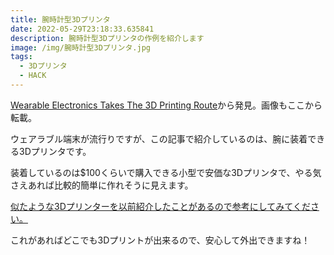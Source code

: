 ```yaml
---
title: 腕時計型3Dプリンタ
date: 2022-05-29T23:18:33.635841
description: 腕時計型3Dプリンタの作例を紹介します
image: /img/腕時計型3Dプリンタ.jpg
tags:
  - 3Dプリンタ
  - HACK
---
```

[Wearable Electronics Takes The 3D Printing Route](https://hackaday.com/2022/05/03/wearable-electronics-takes-the-3d-printing-route/)から発見。画像もここから転載。

ウェアラブル端末が流行りですが、この記事で紹介しているのは、腕に装着できる3Dプリンタです。

装着しているのは$100くらいで購入できる小型で安価な3Dプリンタで、やる気さえあれば比較的簡単に作れそうに見えます。

[似たような3Dプリンターを以前紹介したことがあるので参考にしてみてください。](../../1万円台の「かわいい」3Dプリンタ「Easythreed®K5」の実力は？)

これがあればどこでも3Dプリントが出来るので、安心して外出できますね！

